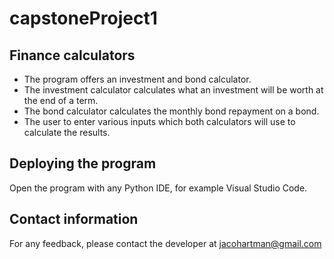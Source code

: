 # capstoneProject1

## Finance calculators

* The program offers an investment and bond calculator.
* The investment calculator calculates what an investment will be worth at the end of a term.
* The bond calculator calculates the monthly bond repayment on a bond.
* The user to enter various inputs which both calculators will use to calculate the results.

## Deploying the program

Open the program with any Python IDE, for example Visual Studio Code.

## Contact information

For any feedback, please contact the developer at jacohartman@gmail.com
